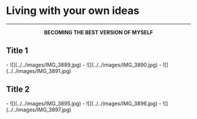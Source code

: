 # Living with your own ideas

---

<p style="text-align: center;"><strong>BECOMING THE BEST VERSION OF MYSELF</strong></p>

## Title 1

<div class="grid cards" markdown>
-   ![](../../images/IMG_3889.jpg)
-   ![](../../images/IMG_3890.jpg)
-   ![](../../images/IMG_3891.jpg)
</div>

## Title 2

<div class="grid cards" markdown>
-   ![](../../images/IMG_3895.jpg)
-   ![](../../images/IMG_3896.jpg)
-   ![](../../images/IMG_3897.jpg)
</div>


